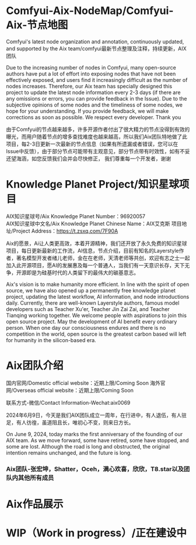# Comfyui-Aix-NodeMap/Comfyui-Aix-节点地图

Comfyui's latest node organization and annotation, continuously updated, and supported by the Aix team/comfyui最新节点整理及注释，持续更新，AIX团队

Due to the increasing number of nodes in Comfyui, many open-source authors have put a lot of effort into exposing nodes that have not been effectively exposed, and users find it increasingly difficult as the number of nodes increases. Therefore, our Aix team has specially designed this project to update the latest node information every 2-3 days (if there are any omissions or errors, you can provide feedback in the Issue). Due to the subjective opinions of some nodes and the timeliness of some nodes, we hope for your understanding. If you provide feedback, we will make corrections as soon as possible. We respect every developer. Thank you

由于Comfyui的节点越来越多，许多开源作者付出了很大精力的节点没得到有效的曝光，而用户随着节点的增多查找难度也越来越高，所以我们Aix团队特地做了此项目，每2-3日更新一次最新的节点信息（如果有所遗漏或者错误，您可以在Issue中反馈），由于部分节点可能带有主观意见，部分节点带有时效性，如有不妥还望海涵，如您反馈我们会并会尽快修正， 我们尊重每一个开发者，谢谢


# Knowledge Planet Project/知识星球项目

AIX知识星球号/Aix Knowledge Planet Number：96920057  
AIX知识星球中文名/Aix Knowledge Planet Chinese Name：AIX艾克斯
项目地址/Project Address：https://t.zsxq.com/7F90A


Aix的愿景，Ai让人类更高效，本着开源精神，我们还开放了永久免费的知识星球项目，每日更新最新的工作流，AI信息，节点介绍，目前有知名的Layerstyle作者，著名模型开发者绪儿老师，金在在老师，天清老师等共创，欢迎有志之士一起加入此开源项目，愿AI的发展惠及每一个普通人，当我们有一天意识长存，天下无争，开源即是为硅基时代的人类留下的最伟大的碳基意志。

Aix's vision is to make humanity more efficient. In line with the spirit of open source, we have also opened up a permanently free knowledge planet project, updating the latest workflow, AI information, and node introductions daily. Currently, there are well-known Layerstyle authors, famous model developers such as Teacher Xu'er, Teacher Jin Zai Zai, and Teacher Tianqing working together. We welcome people with aspirations to join this open source project. May the development of AI benefit every ordinary person. When one day our consciousness endures and there is no competition in the world, open source is the greatest carbon based will left for humanity in the silicon-based era.

# Aix团队介绍

国内官网/Domestic official website：近期上限/Coming Soon
海外官网/Overseas official website：近期上限/Coming Soon

联系方式-微信/Contact Information-Wechat:aix0069

2024年6月9日，今天是我们AIX团队成立一周年，在行进中，有人退伍，有人驻足，有人彷徨，虽道阻且长，唯初心不变，则来日方长。

On June 9, 2024, today marks the first anniversary of the founding of our AIX team. As we move forward, some have retired, some have stopped, and some are lost. Although the road is long and obstructed, the original intention remains unchanged, and the future is long.

### Aix团队-张宏坤，Shatter，Oceh，满心欢喜，欣欣，T8.star以及团队内其他所有成员

# Aix作品展示

# WIP（Work in progress）/正在建设中
